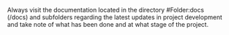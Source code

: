  Always visit the documentation located in the directory #Folder:docs (/docs) and subfolders regarding the latest updates in project development and take note of what has been done and at what stage of the project.